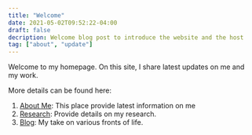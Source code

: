 ```yaml
---
title: "Welcome"
date: 2021-05-02T09:52:22-04:00
draft: false
decription: Welcome blog post to introduce the website and the host
tag: ["about", "update"]
---
```


Welcome to my homepage. On this site, I share latest updates on me and my work.

More details can be found here:

1. [About Me](/about/): This place provide latest information on me
2. [Research](/research/): Provide details on my research.
3. [Blog](/posts/): My take on various fronts of life.
